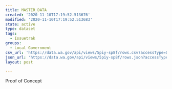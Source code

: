 ```yaml
---
title: MASTER_DATA
created: '2020-11-10T17:19:52.513676'
modified: '2020-11-10T17:19:52.513683'
state: active
type: dataset
tags:
  - Issuetrak
groups:
  - Local Government
csv_url: 'https://data.wa.gov/api/views/5piy-sp8f/rows.csv?accessType=DOWNLOAD'
json_url: 'https://data.wa.gov/api/views/5piy-sp8f/rows.json?accessType=DOWNLOAD'
layout: post

---
```

Proof of Concept
